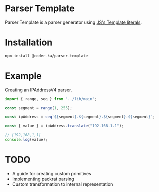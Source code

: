 # Parser Template

Parser Template is a parser generator using [JS's Template literals](https://developer.mozilla.org/en-US/docs/Web/JavaScript/Reference/Template_literals).

# Installation

```bash
npm install @coder-ka/parser-template
```

# Example

Creating an IPAddressV4 parser.

```ts
import { range, seq } from "../lib/main";

const segment = range(1, 255);

const ipAddress = seq`${segment}.${segment}.${segment}.${segment}`;

const { value } = ipAddress.translate("192.168.1.1");

// [192,168,1,1]
console.log(value);
```

# TODO

- A guide for creating custom primitives
- Implementing packrat parsing
- Custom transformation to internal representation
